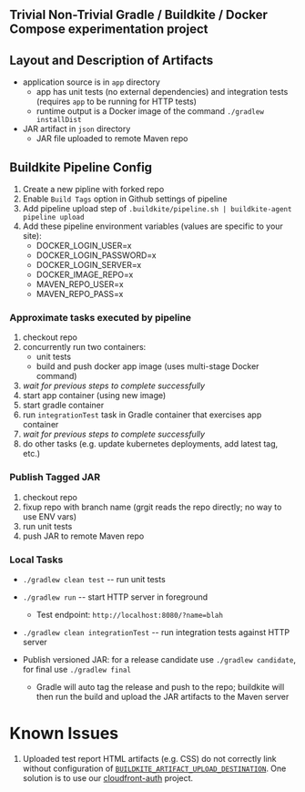 ## Trivial Non-Trivial Gradle / Buildkite / Docker Compose experimentation project

## Layout and Description of Artifacts

  - application source is in `app` directory
    - app has unit tests (no external dependencies) and integration tests (requires `app` to be running for HTTP tests)
    - runtime output is a Docker image of the command `./gradlew installDist`
  - JAR artifact in `json` directory
    - JAR file uploaded to remote Maven repo

## Buildkite Pipeline Config
  1. Create a new pipline with forked repo
  1. Enable `Build Tags` option in Github settings of pipeline
  1. Add pipeline upload step of `.buildkite/pipeline.sh | buildkite-agent pipeline upload`
  1. Add these pipeline environment variables (values are specific to your site):
     - DOCKER_LOGIN_USER=x
     - DOCKER_LOGIN_PASSWORD=x
     - DOCKER_LOGIN_SERVER=x
     - DOCKER_IMAGE_REPO=x
     - MAVEN_REPO_USER=x
     - MAVEN_REPO_PASS=x

### Approximate tasks executed by pipeline

  1. checkout repo
  1. concurrently run two containers:
     - unit tests
     - build and push docker app image (uses multi-stage Docker command)
  1. *wait for previous steps to complete successfully*
  1. start app container (using new image)
  1. start gradle container
  1. run `integrationTest` task in Gradle container that exercises app container
  1. *wait for previous steps to complete successfully*
  1. do other tasks (e.g. update kubernetes deployments, add latest tag, etc.)

### Publish Tagged JAR
  1. checkout repo
  1. fixup repo with branch name (grgit reads the repo directly; no way to use ENV vars)
  1. run unit tests
  1. push JAR to remote Maven repo

### Local Tasks

  - `./gradlew clean test` -- run unit tests

  - `./gradlew run` -- start HTTP server in foreground
      - Test endpoint: `http://localhost:8080/?name=blah`

  - `./gradlew clean integrationTest` -- run integration tests against HTTP server

  - Publish versioned JAR: for a release candidate use `./gradlew candidate`, for final use `./gradlew final`
      - Gradle will auto tag the release and push to the repo; buildkite will then run the build and upload the JAR artifacts to the Maven server

# Known Issues
  1. Uploaded test report HTML artifacts (e.g. CSS) do not correctly link without
     configuration of [`BUILDKITE_ARTIFACT_UPLOAD_DESTINATION`](https://buildkite.com/docs/agent/cli-artifact#using-your-own-private-aws-s3-bucket).
     One solution is to use our [cloudfront-auth](https://github.com/Widen/cloudfront-auth) project.
